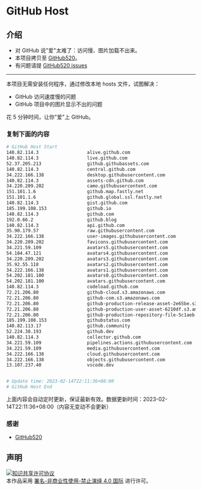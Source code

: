 # GitHub Host
## 介绍
- 对 GitHub 说"爱"太难了：访问慢、图片加载不出来。
- 本项目拷贝至 [GitHub520](https://github.com/521xueweihan/GitHub520)。
- 有问题请提 [GitHub520 issues](https://github.com/521xueweihan/GitHub520/issues/new)

---

本项目无需安装任何程序，通过修改本地 hosts 文件，试图解决：
- GitHub 访问速度慢的问题
- GitHub 项目中的图片显示不出的问题

花 5 分钟时间，让你"爱"上 GitHub。

### 复制下面的内容
```bash
# GitHub Host Start
140.82.114.3                  alive.github.com
140.82.114.3                  live.github.com
52.37.205.213                 github.githubassets.com
140.82.114.3                  central.github.com
34.222.166.138                desktop.githubusercontent.com
140.82.114.3                  assets-cdn.github.com
34.220.209.202                camo.githubusercontent.com
151.101.1.6                   github.map.fastly.net
151.101.1.6                   github.global.ssl.fastly.net
140.82.114.3                  gist.github.com
185.199.108.153               github.io
140.82.114.3                  github.com
192.0.66.2                    github.blog
140.82.114.3                  api.github.com
35.90.179.57                  raw.githubusercontent.com
34.222.166.138                user-images.githubusercontent.com
34.220.209.202                favicons.githubusercontent.com
34.221.59.109                 avatars5.githubusercontent.com
54.184.47.121                 avatars4.githubusercontent.com
34.220.209.202                avatars3.githubusercontent.com
35.92.55.118                  avatars2.githubusercontent.com
34.222.166.138                avatars1.githubusercontent.com
54.202.181.100                avatars0.githubusercontent.com
54.202.181.100                avatars.githubusercontent.com
140.82.114.3                  codeload.github.com
72.21.206.80                  github-cloud.s3.amazonaws.com
72.21.206.80                  github-com.s3.amazonaws.com
72.21.206.80                  github-production-release-asset-2e65be.s3.amazonaws.com
72.21.206.80                  github-production-user-asset-6210df.s3.amazonaws.com
72.21.206.80                  github-production-repository-file-5c1aeb.s3.amazonaws.com
185.199.108.153               githubstatus.com
140.82.113.17                 github.community
52.224.38.193                 github.dev
140.82.114.3                  collector.github.com
34.221.59.109                 pipelines.actions.githubusercontent.com
34.221.59.109                 media.githubusercontent.com
34.222.166.138                cloud.githubusercontent.com
34.222.166.138                objects.githubusercontent.com
13.107.237.40                 vscode.dev


# Update time: 2023-02-14T22:11:36+08:00
# GitHub Host End

```
上面内容会自动定时更新，保证最新有效。数据更新时间：2023-02-14T22:11:36+08:00（内容无变动不会更新）

### 感谢

- [GitHub520](https://github.com/521xueweihan/GitHub520)

## 声明
<a rel="license" href="https://creativecommons.org/licenses/by-nc-nd/4.0/deed.zh"><img alt="知识共享许可协议" style="border-width: 0" src="https://licensebuttons.net/l/by-nc-nd/4.0/88x31.png"></a><br>本作品采用 <a rel="license" href="https://creativecommons.org/licenses/by-nc-nd/4.0/deed.zh">署名-非商业性使用-禁止演绎 4.0 国际</a> 进行许可。